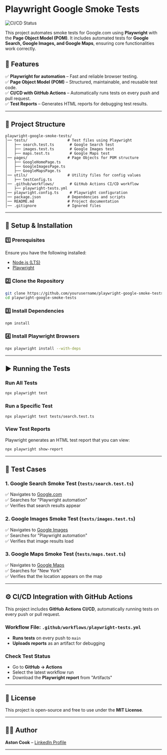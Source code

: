 # Playwright Google Smoke Tests  

![CI/CD Status](https://github.com/aston-cook/playwright-google-smoke-tests/actions/workflows/playwright-tests.yml/badge.svg)  

This project automates smoke tests for Google.com using **Playwright** with the **Page Object Model (POM)**. It includes automated tests for **Google Search, Google Images, and Google Maps**, ensuring core functionalities work correctly.  

## 🚀 Features  
✅ **Playwright for automation** – Fast and reliable browser testing.  
✅ **Page Object Model (POM)** – Structured, maintainable, and reusable test code.  
✅ **CI/CD with GitHub Actions** – Automatically runs tests on every push and pull request.  
✅ **Test Reports** – Generates HTML reports for debugging test results.  

---

## 📂 Project Structure  

```
playwright-google-smoke-tests/
│── tests/                  # Test files using Playwright
│   ├── search.test.ts       # Google Search test
│   ├── images.test.ts       # Google Images test
│   ├── maps.test.ts         # Google Maps test
│── pages/                  # Page Objects for POM structure
│   ├── GoogleHomePage.ts    
│   ├── GoogleImagesPage.ts  
│   ├── GoogleMapsPage.ts    
│── utils/                  # Utility files for config values
│   ├── testConfig.ts        
│── .github/workflows/       # GitHub Actions CI/CD workflow
│   ├── playwright-tests.yml  
│── playwright.config.ts     # Playwright configuration
│── package.json            # Dependencies and scripts
│── README.md               # Project documentation
│── .gitignore              # Ignored files
```

---

## 🔧 Setup & Installation  

### **1️⃣ Prerequisites**  
Ensure you have the following installed:  
- [Node.js (LTS)](https://nodejs.org/)  
- [Playwright](https://playwright.dev/)  

### **2️⃣ Clone the Repository**  
```sh
git clone https://github.com/yourusername/playwright-google-smoke-tests.git
cd playwright-google-smoke-tests
```

### **3️⃣ Install Dependencies**  
```sh
npm install
```

### **4️⃣ Install Playwright Browsers**  
```sh
npx playwright install --with-deps
```

---

## ▶️ Running the Tests  

### **Run All Tests**
```sh
npx playwright test
```

### **Run a Specific Test**
```sh
npx playwright test tests/search.test.ts
```

### **View Test Reports**  
Playwright generates an HTML test report that you can view:  
```sh
npx playwright show-report
```

---

## 🧪 Test Cases  

### **1. Google Search Smoke Test** (`tests/search.test.ts`)  
✅ Navigates to [Google.com](https://www.google.com)  
✅ Searches for "Playwright automation"  
✅ Verifies that search results appear  

### **2. Google Images Smoke Test** (`tests/images.test.ts`)  
✅ Navigates to [Google Images](https://images.google.com)  
✅ Searches for "Playwright automation"  
✅ Verifies that image results load  

### **3. Google Maps Smoke Test** (`tests/maps.test.ts`)  
✅ Navigates to [Google Maps](https://maps.google.com)  
✅ Searches for "New York"  
✅ Verifies that the location appears on the map  

---

## ⚙️ CI/CD Integration with GitHub Actions  

This project includes **GitHub Actions CI/CD**, automatically running tests on every push or pull request.  

### **Workflow File: `.github/workflows/playwright-tests.yml`**
- **Runs tests** on every push to `main`
- **Uploads reports** as an artifact for debugging

### **Check Test Status**  
- Go to **GitHub → Actions**  
- Select the latest workflow run  
- Download the **Playwright report** from "Artifacts"  

---

## 📜 License  
This project is open-source and free to use under the **MIT License**.  

---

## 👨‍💻 Author  
**Aston Cook** – [LinkedIn Profile](https://www.linkedin.com/in/aston-cook/)  

---

